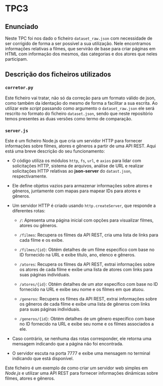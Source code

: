 # TPC3

## Enunciado

Neste TPC foi nos dado o ficheiro `dataset_raw.json` com necessidade de ser corrigido de forma a ser possível a sua utilização. Nele encontramos informações relativas a filmes, que servirão de base para criar páginas em HTML com informação dos mesmos, das categorias e dos atores que neles participam.

## Descrição dos ficheiros utilizados

### `corretor.py`

Este ficheiro vai tratar, não só da correção para um formato válido de json, como também da identação do mesmo de forma a facilitar a sua escrita. Ao utilizar este *script* passando como argumento o `dataset_raw.json` ele será rescrito no formato do ficheiro `dataset.json`, sendo que neste repositório temos presentes as duas versões como termo de comparação.


### `server.js`

Este é um ficheiro Node.js que cria um servidor HTTP para fornecer informações sobre filmes, atores e gêneros a partir de uma API REST. Aqui está uma breve descrição do seu funcionamento:

- O código utiliza os módulos `http`, `fs`, `url`, e `axios` para lidar com solicitações HTTP, sistema de arquivos, análise de URL e realizar solicitações HTTP relativas ao **json-server** do `datast.json`, respectivamente.

- Ele define objetos vazios para armazenar informações sobre atores e gêneros, juntamente com mapas para mapear IDs para atores e gêneros.

- Um servidor HTTP é criado usando `http.createServer`, que responde a diferentes rotas:

  - `/`: Apresenta uma página inicial com opções para visualizar filmes, atores ou gêneros.
  
  - `/filmes`: Recupera os filmes da API REST, cria uma lista de links para cada filme e os exibe.
  
  - `/filmes/{id}`: Obtém detalhes de um filme específico com base no ID fornecido na URL e exibe título, ano, elenco e gêneros.
  
  - `/atores`: Recupera os filmes da API REST, extrai informações sobre os atores de cada filme e exibe uma lista de atores com links para suas páginas individuais.
  
  - `/atores/{id}`: Obtém detalhes de um ator específico com base no ID fornecido na URL e exibe seu nome e os filmes em que atuou.
  
  - `/generos`: Recupera os filmes da API REST, extrai informações sobre os gêneros de cada filme e exibe uma lista de gêneros com links para suas páginas individuais.
  
  - `/generos/{id}`: Obtém detalhes de um gênero específico com base no ID fornecido na URL e exibe seu nome e os filmes associados a ele.

- Caso contrário, se nenhuma das rotas corresponder, ele retorna uma mensagem indicando que a página não foi encontrada.

- O servidor escuta na porta 7777 e exibe uma mensagem no terminal indicando que está disponível.

Este ficheiro é um exemplo de como criar um servidor web simples em *Node.js* e utilizar uma API REST para fornecer informações dinâmicas sobre filmes, atores e gêneros.
